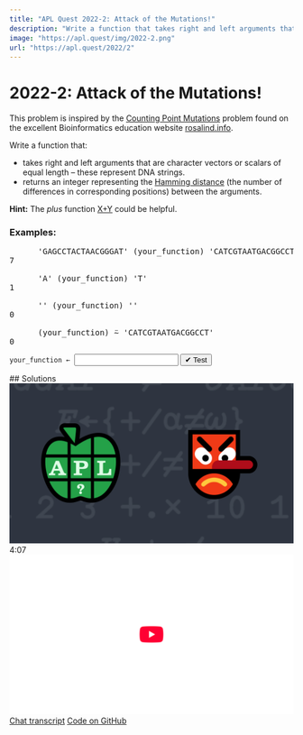 ```yaml
---
title: "APL Quest 2022-2: Attack of the Mutations!"
description: "Write a function that takes right and left arguments that are character vectors or scalars of equal length – these represent DNA strings – and returns an integer representing the Hamming distance (the number of differences in corresponding positions) between the arguments."
image: "https://apl.quest/img/2022-2.png"
url: "https://apl.quest/2022/2"
---
```


# <span class=s>2022-</span>2: Attack of the Mutations!

<!-- Write a function that takes right and left arguments that are character vectors or scalars of equal length – these represent DNA strings – and returns an integer representing the Hamming distance (the number of differences in corresponding positions) between the arguments. -->

<p>This problem is inspired by the <a href="https://rosalind.info/problems/hamm/">Counting Point Mutations</a> problem found on the excellent Bioinformatics education website <a href="https://rosalind.info">rosalind.info</a>.</p>
<p>Write a function that:</p>
<ul>
    <li>takes right and left arguments that are character vectors or scalars of equal length – these represent DNA strings.</li>
    <li>returns an integer representing the <a href="https://rosalind.info/glossary/hamming-distance/">Hamming distance</a> (the number of differences in corresponding positions) between the arguments.</li>
</ul>

<p><i class="fas fa-lightbulb-on"></i> <strong>Hint:</strong> The <em>plus</em> function <a href="https://help.dyalog.com/latest/Content/Language/Symbols/Plus.htm" class="APL" target="_blank">X+Y</a> could be helpful.
</p>

### Examples:
<pre class="APL">
      'GAGCCTACTAACGGGAT' (your_function) 'CATCGTAATGACGGCCT' 
7

      'A' (your_function) 'T'
1

      '' (your_function) ''
0
 
      (your_function) ⍨ 'CATCGTAATGACGGCCT'
0
</pre>
<div class="pdiv">
  <code onclick="p_Input.focus()">your_function ← </code><input id="p_Input" autocomplete="off" spellcheck="false" oninput="this.parentElement.querySelector`button`.disabled=false;localStorage.setItem(window.location.pathname,this.value)" onkeypress="subm(event)">
  <button onclick="alert$.next`Testing…`;submitSolution`p`" class="md-button md-button--primary">&#x2714; Test</button>
</div>
<blockquote id="p_Output"></blockquote>
## Solutions
<div onclick="play(this)" title="Video on YouTube" class="yt">
<img alt="Video Thumbnail" src="../../img/2022-2.png">
<time>4:07</time>
<img alt="YouTube" src="../../img/yt-big.png">
</div>
<a href="https://chat.stackexchange.com/transcript/52405?m=64668644#64668644" target="_blank" class="md-button md-button--primary">Chat transcript</a>
<a href="https://github.com/abrudz/apl_quest/tree/main/2022/2.apl" target="_blank" class="md-button md-button--primary right">Code on GitHub</a>

<script>
    testCases={"a":[["'GAGCCTACTAACGGGAT'","'CATCGTAATGACGGCCT'"],["'CATCGTAATGACGGCCT'","'CATCGTAATGACGGCCT'"],["'ACGT'[?10⍴4]","'ACGT'[?10⍴4]"]],"b":[["'A'","'T'"],["'A'","'A'"],["''","''"]],"f":"+.≠","p":"∊"}
    p_Input.value=localStorage.getItem(window.location.pathname)
    play=e=>e.outerHTML=`<iframe src="https://www.youtube.com/embed/Gy7i_EzrhFE?list=PLYKQVqyrAEj9wDIUyLDGtDAFTKY38BUMN&autoplay=1" title="<span class=s>2022-</span>2: Attack of the Mutations! (APL Quest 2022-2)" frameborder="0" allow="accelerometer; autoplay; clipboard-write; encrypted-media; gyroscope; picture-in-picture; web-share" referrerpolicy="strict-origin-when-cross-origin" allowfullscreen></iframe>`
</script>
